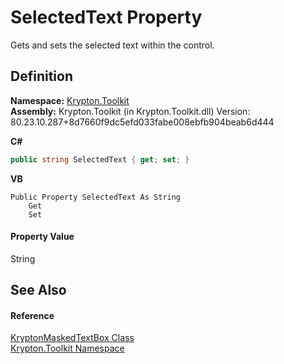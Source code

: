 # SelectedText Property


Gets and sets the selected text within the control.



## Definition
**Namespace:** <a href="79d2eac2-21f4-54ff-7552-b20c33c30600.md">Krypton.Toolkit</a>  
**Assembly:** Krypton.Toolkit (in Krypton.Toolkit.dll) Version: 80.23.10.287+8d7660f9dc5efd033fabe008ebfb904beab6d444

**C#**
``` C#
public string SelectedText { get; set; }
```
**VB**
``` VB
Public Property SelectedText As String
	Get
	Set
```



#### Property Value
String

## See Also


#### Reference
<a href="962786e1-b6f4-f78f-d562-d654213adaa6.md">KryptonMaskedTextBox Class</a>  
<a href="79d2eac2-21f4-54ff-7552-b20c33c30600.md">Krypton.Toolkit Namespace</a>  
